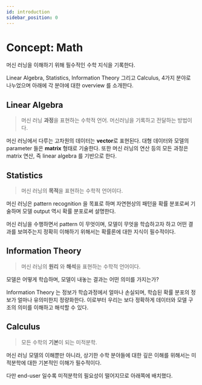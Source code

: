 ```yaml
---
id: introduction
sidebar_position: 0
---
```


# Concept: Math

머신 러닝을 이해하기 위해 필수적인 수학 지식을 기록한다.

Linear Algebra, Statistics, Information Theory 그리고 Calculus, 4가지 분야로 나누었으며 아래에 각 분야에 대한 overview 를 소개한다.

## Linear Algebra

> 머신 러닝 **과정**을 표현하는 수학적 언어. 머신러닝을 기록하고 전달하는 방법이다.

머신 러닝에서 다루는 고차원의 데이터는 **vector**로 표현된다. 대형 데이터와 모델의 parameter 들은 **matrix** 형태로 기술한다. 또한 머신 러닝의 연산 등의 모든 과정은 matrix 연산, 즉 linear algebra 를 기반으로 한다.

## Statistics

> 머신 러닝의 **목적**을 표현하는 수학적 언어이다.

머신 러닝은 pattern recognition 을 목표로 하며 자연현상의 패턴을 확률 분포로써 기술하며 모델 output 역시 확률 분포로써 설명한다. 

머신 러닝을 수행하면서 pattern 이 무엇이며, 모델이 무엇을 학습하고자 하고 어떤 결과를 보여주는지 정확히 이해하기 위해서는 확률론에 대한 지식이 필수적이다.

## Information Theory

> 머신 러닝의 **원리** 와 **해석**을 표현하는 수학적 언어이다.

모델은 어떻게 학습하며, 모델이 내놓는 결과는 어떤 의미를 가지는가?

Information Theory 는 정보가 학습과정에서 얼마나 손실되며, 학습된 확률 분포의 정보가 얼마나 유의미한지 정량화한다. 이로부터 우리는 보다 정확하게 데이터와 모델 구조의 의미를 이해하고 해석할 수 있다.

## Calculus

> 모든 수학의 **기본**이 되는 미적분학.

머신 러닝 모델의 이해뿐만 아니라, 상기한 수학 분야들에 대한 깊은 이해를 위해서는 미적분학에 대한 기본적인 이해가 필수적이다.

다만 end-user 일수록 미적분학의 필요성이 떨어지므로 아래쪽에 배치했다.

